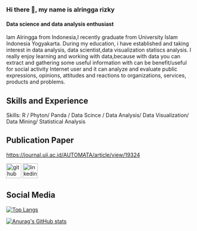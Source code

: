 ### Hi there 👋, my name is alringga rizky 
#### Data science and data analysis enthusiast
Iam Alringga from Indonesia,I recently graduate from University Islam Indonesia Yogyakarta. During my education, i have established and taking interest in data analysis, data scientist,data visualization statiscs analysis. I really enjoy learning and working with data,because with data you can extract and gathering some useful information with can be benefit/useful for social activity Internet user and it can analyze and evaluate public expressions, opinions, attitudes and reactions to organizations, services, products and problems.

## Skills and Experience 
Skills: R / Phyton/ Panda / Data Scince / Data Analysis/ Data Visualization/ Data Mining/ Statistical Analysis

## Publication Paper
https://journal.uii.ac.id/AUTOMATA/article/view/19324

[<img src='https://cdn.jsdelivr.net/npm/simple-icons@3.0.1/icons/github.svg' alt='github' height='40'>](https://github.com/ringga12)  [<img src='https://cdn.jsdelivr.net/npm/simple-icons@3.0.1/icons/linkedin.svg' alt='linkedin' height='40'>](https://www.linkedin.com/in/https://www.linkedin.com/in/al-ringga-004b0b193//)  

## Social Media 
[![Top Langs](https://github-readme-stats.vercel.app/api/top-langs/?username=ringga12&layout=compact&show_icons=true)](https://github.com/anuraghazra/github-readme-stats)

[![Anurag's GitHub stats](https://github-readme-stats.vercel.app/api?username=ringga12)](https://github.com/anuraghazra/github-readme-stats)
